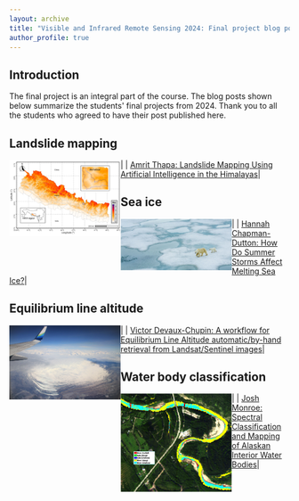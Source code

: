 ```yaml
---
layout: archive
title: "Visible and Infrared Remote Sensing 2024: Final project blog posts"
author_profile: true
---
```


## Introduction
The final project is an integral part of the course. The blog posts shown below summarize the students' final projects from 2024. Thank you to all the students who agreed to have their post published here.

## Landslide mapping

|<img src="/VIRS_2024/thapa_4a_barhabise.png" align="left" width="200" > | [Amrit Thapa: Landslide Mapping Using Artificial Intelligence in the Himalayas](Thapa.md)|

## Sea ice

|<img src="/VIRS_2022/Chapman_1.png" align="left" width="200" > | [Hannah Chapman-Dutton: How Do Summer Storms Affect Melting Sea Ice?](Chapman.md)|

## Equilibrium line altitude

|<img src="/VIRS_2022/Devaux4.jpg" align="left" width="200" > | [Victor Devaux-Chupin: A workflow for Equilibrium Line Altitude automatic/by-hand retrieval from Landsat/Sentinel images](Devaux.md)|

## Water body classification

|<img src="/VIRS_2022/Monroe_5.png" align="left" width="200" > | [Josh Monroe: Spectral Classification and Mapping of Alaskan Interior Water Bodies](Monroe.md)|


